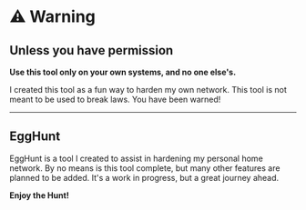 # ⚠️ Warning

## Unless you have permission
**Use this tool only on your own systems, and no one else's.**

I created this tool as a fun way to harden my own network. This tool is not meant to be used to break laws. You have been warned!

---

## EggHunt

EggHunt is a tool I created to assist in hardening my personal home network. By no means is this tool complete, but many other features are planned to be added. It's a work in progress, but a great journey ahead.

**Enjoy the Hunt!**
